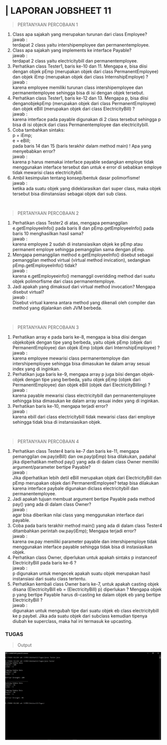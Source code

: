 <h1>| LAPORAN JOBSHEET 11</h1>

<blockquote>PERTANYAAN PERCOBAAN 1</blockquote>
<ol>
<li>Class apa sajakah yang merupakan turunan dari class Employee?<br></li>
jawab : <br>
terdapat 2 class yaitu intershipemployee dan permanentemployee.
<li>Class apa sajakah yang implements ke interface Payable?<br></li>
jawab : <br>
terdapat 2 class yaitu electricitybill dan permanentemployee.
<li>Perhatikan class Tester1, baris ke-10 dan 11. Mengapa e, bisa diisi
dengan objek pEmp (merupakan objek dari class PermanentEmployee)
dan objek iEmp (merupakan objek dari class
InternshipEmploye) ? <br></li>
jawab : <br>
karena employee memiliki turunan class intershipemployee dan permanentemployee sehingga bisa di isi dengan objek tersebut.
<li>Perhatikan class Tester1, baris ke-12 dan 13. Mengapa p, bisa diisi
denganobjekpEmp (merupakan objek dari class
PermanentEmployee) dan objek eBill (merupakan objek dari class
ElectricityBill) ?<br></li>
jawab : <br>
karena interface pada payable digunakan di 2 class tersebut sehingga p bisa di isi objeck dari class Permanentemployee dan electricitybill. 
<li>Coba tambahkan sintaks:
<br>p = iEmp;
<br>e = eBill;<br>
pada baris 14 dan 15 (baris terakhir dalam method main) ! Apa yang
menyebabkan error?<br></li>
jawab : <br>
karena p harus memakai interface payable sedangkan employe tidak menggunakan interface tersebut dan untuk e error di sebabkan employe tidak mewarisi class electricitybill.
<li>Ambil kesimpulan tentang konsep/bentuk dasar polimorfisme!<br></li>
jawab : <br>
ketika ada suatu objek yang dideklarasikan dari
super class, maka objek tersebut bisa diinstansiasi sebagai objek dari sub
class. 
</ol>
<br>
<blockquote>PERTANYAAN PERCOBAAN 2</blockquote>
<ol>
<li>Perhatikan class Tester2 di atas, mengapa pemanggilan
e.getEmployeeInfo() pada baris 8 dan
pEmp.getEmployeeInfo() pada baris 10 menghasilkan hasil sama?<br></li>
jawab : <br>
karena employee 2 sudah di instansiasikan objek ke pEmp atau permanent employe sehingga pemanggilan sama dengan pEmp.
<li>Mengapa pemanggilan method e.getEmployeeInfo() disebut sebagai
pemanggilan method virtual (virtual method invication), sedangkan
pEmp.getEmployeeInfo() tidak?<br></li>
jawab : <br>
karena e.getEmployeeinfo() memanggil overidding method dari suatu objek polimorfisme dari class permanentemploye.
<li>Jadi apakah yang dimaksud dari virtual method invocation? Mengapa
disebut virtual?<br></li>
jawab : <br>
Disebut virtual karena antara method yang dikenali
oleh compiler dan method yang dijalankan oleh JVM berbeda. 
</ol>
<br>
<blockquote>PERTANYAAN PERCOBAAN 3</blockquote>
<ol>
<li>Perhatikan array e pada baris ke-8, mengapa ia bisa diisi dengan objekobjek dengan tipe yang berbeda, yaitu objek pEmp (objek dari
PermanentEmployee) dan objek iEmp (objek dari
InternshipEmployee) ?<br></li>
jawab : <br>
karena employee mewarisi class permanentemploye dan intershipemployee sehingga bisa dimasukan ke dalam array sesuai index yang di inginkan.
<li>Perhatikan juga baris ke-9, mengapa array p juga biisi dengan objek-objek
dengan tipe yang berbeda, yaitu objek pEmp (objek dari
PermanentEmployee) dan objek eBill (objek dari
ElectricityBilling) ?<br></li>
jawab : <br>
karena payable mewarisi class electricitybill dan permanentemployee sehingga bisa dimasukan ke dalam array sesuai index yang di inginkan.
<li>Perhatikan baris ke-10, mengapa terjadi error?<br></li>
jawab : <br>
karena ebill dari class electricitybill tidak mewarisi class dari employe sehingga tidak bisa di instansiasikan objek.
</ol>
<br>

<blockquote>PERTANYAAN PERCOBAAN 4</blockquote>
<ol>
<li>Perhatikan class Tester4 baris ke-7 dan baris ke-11, mengapa
pemanggilan ow.pay(eBill) dan ow.pay(pEmp) bisa dilakukan,
padahal jika diperhatikan method pay() yang ada di dalam class Owner
memiliki argument/parameter bertipe Payable?<br></li>
jawab : <br>
Jika diperhatikan lebih detil eBill merupakan objek dari
ElectricityBill dan pEmp merupakan objek dari
PermanentEmployee?
tetap bisa dilakukan karena interface paybale digunakan diclass electricitybill dan permanentemployee.
<li>Jadi apakah tujuan membuat argument bertipe Payable pada method
pay() yang ada di dalam class Owner?<br></li>
jawab : <br>
agar bisa diberikan nilai class yang menggunakan interface dari payable.
<li>Coba pada baris terakhir method main() yang ada di dalam class
Tester4 ditambahkan perintah ow.pay(iEmp);
Mengapa terjadi error?<br></li>
jawab : <br>
karena ow.pay memiliki parameter payable dan intershipemploye tidak menggunakan interface payable sehingga tidak bisa di instasiasikan objek.
<li>Perhatikan class Owner, diperlukan untuk apakah sintaks p
instanceof ElectricityBill pada baris ke-6 ?<br></li>
jawab : <br>
p digunakan untuk mengecek apakah suatu objek
merupakan hasil instansiasi dari suatu class tertentu.
<li>Perhatikan kembali class Owner baris ke-7, untuk apakah casting objek
disana (ElectricityBill eb = (ElectricityBill) p)
diperlukan ? Mengapa objek p yang bertipe Payable harus di-casting ke
dalam objek eb yang bertipe ElectricityBill ? <br></li>
jawab : <br>
digunakan untuk mengubah tipe dari suatu objek eb class electricitybill ke p paybel. Jika ada suatu
objek dari subclass kemudian tipenya diubah ke superclass, maka hal ini
termasuk ke upcasting.
</ol>
<h3>TUGAS</h3>

<blockquote>Output</blockquote>
<img src="https://github.com/Auful01/PBO/blob/master/Jobsheet11/tugas.png" width=500px>
